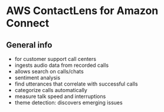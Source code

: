 # AWS ContactLens for Amazon Connect

## General info
* for customer support call centers
* ingests audio data from recorded calls
* allows search on calls/chats
* sentiment analysis
* find utterances that correlate with successful calls
* categorize calls automatically
* measure talk speed and interruptions
* theme detection: discovers emerging issues

